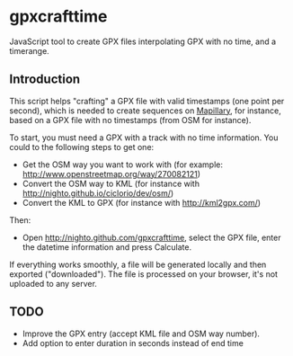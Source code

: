 # gpxcrafttime
JavaScript tool to create GPX files interpolating GPX with no time, and a timerange.

## Introduction

This script helps "crafting" a GPX file with valid timestamps (one point per second), which is needed to create sequences on [Mapillary](http://mapillary.com), for instance, based on a GPX file with no timestamps (from OSM for instance).

To start, you must need a GPX with a track with no time information. You could to the following steps to get one:

- Get the OSM way you want to work with (for example: http://www.openstreetmap.org/way/270082121)
- Convert the OSM way to KML (for instance with http://nighto.github.io/ciclorio/dev/osm/)
- Convert the KML to GPX (for instance with http://kml2gpx.com/)

Then:

- Open http://nighto.github.com/gpxcrafttime, select the GPX file, enter the datetime information and press Calculate.

If everything works smoothly, a file will be generated locally and then exported ("downloaded"). The file is processed on your browser, it's not uploaded to any server.

## TODO

- Improve the GPX entry (accept KML file and OSM way number).
- Add option to enter duration in seconds instead of end time
